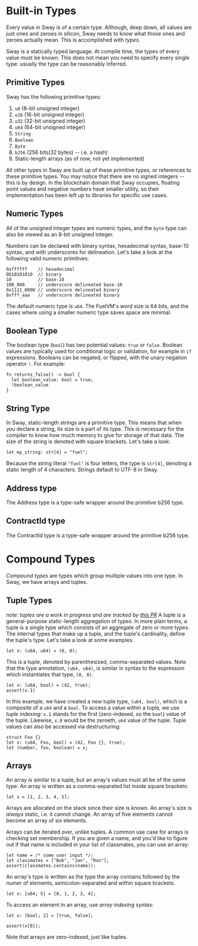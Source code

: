 # Built-in Types

Every value in Sway is of a certain type. Although, deep down, all values are just ones and zeroes in silicon, Sway needs to know what those ones and zeroes actually mean. This is accomplished with _types_.

Sway is a statically typed language. At compile time, the types of every value must be known. This does not mean you need to specify every single type: usually the type can be reasonably inferred.

## Primitive Types

Sway has the following primitive types:

1. `u8` (8-bit unsigned integer)
1. `u16` (16-bit unsigned integer)
1. `u32` (32-bit unsigned integer)
1. `u64` (64-bit unsigned integer)
1. `String`
1. `Boolean`
1. `Byte`
1. `b256` (256 bits(32 bytes) -- i.e. a hash)
1. Static-length arrays (as of now, not yet implemented)

All other types in Sway are built up of these primitive types, or references to these primitive types. You may notice that there are no signed integers -- this is by design. In the blockchain domain that Sway occupies, floating point values and negative numbers have smaller utility, so their implementation has been left up to libraries for specific use cases.

## Numeric Types

All of the unsigned integer types are numeric types, and the `byte` type can also be viewed as an 8-bit unsigned integer.

Numbers can be declared with binary syntax, hexadecimal syntax, base-10 syntax, and with underscores for delineation. Let's take a look at the following valid numeric primitives:

```sway
0xffffff    // hexadecimal
0b10101010  // binary
10          // base-10
100_000     // underscore delineated base-10
0x1111_0000 // underscore delineated binary
0xfff_aaa   // underscore delineated binary
```

The default numeric type is `u64`. The FuelVM's word size is 64 bits, and the cases where using a smaller numeric type saves space are minimal.

## Boolean Type

The boolean type (`bool`) has two potential values: `true` or `false`. Boolean values are typically used for conditional logic or validation, for example in `if` expressions. Booleans can be negated, or flipped, with the unary negation operator `!`. For example:

```sway
fn returns_false() -> bool {
  let boolean_value: bool = true;
  !boolean_value
}
```

## String Type

In Sway, static-length strings are a primitive type. This means that when you declare a string, its size is a part of its type. This is necessary for the compiler to know how much memory to give for storage of that data. The size of the string is denoted with square brackets. Let's take a look:

```sway
let my_string: str[4] = "fuel";
```

Because the string literal `"fuel"` is four letters, the type is `str[4]`, denoting a static length of 4 characters. Strings default to UTF-8 in Sway.

## Address type

The Address type is a type-safe wrapper around the primitive b256 type.

## ContractId type

The ContractId type is a type-safe wrapper around the primitive b256 type.

# Compound Types

_Compound types_ are types which group multiple values into one type. In Sway, we have arrays and tuples.

## Tuple Types

_note: tuples are a work in progress and are tracked by [this PR](https://github.com/FuelLabs/sway/pull/399)_
A tuple is a general-purpose static-length aggregation of types. In more plain terms, a tuple is a single type which consists of an aggregate of zero or more types. The internal types that make up a tuple, and the tuple's cardinality, define the tuple's type. Let's take a look at some examples.

```sway
let x: (u64, u64) = (0, 0);
```

This is a tuple, denoted by parenthesized, comma-separated values. Note that the type annotation, `(u64, u64)`, is similar in syntax to the expression which instantiates that type, `(0, 0)`.

```sway
let x: (u64, bool) = (42, true);
assert(x.1)
```

In this example, we have created a new tuple type, `(u64, bool)`, which is a composite of a `u64` and a `bool`. To access a value within a tuple, we use _tuple indexing_: `x.1` stands for the first (zero-indexed, so the `bool`) value of the tuple. Likewise, `x.0` would be the zeroeth, `u64` value of the tuple. Tuple values can also be accessed via destructuring:

```sway
struct Foo {}
let x: (u64, Foo, bool) = (42, Foo {}, true);
let (number, foo, boolean) = x;
```

## Arrays

An array is similar to a tuple, but an array's values must all be of the same type. An array is written as a comma-separated list inside square brackets:

```sway
let x = [1, 2, 3, 4, 5];
```

Arrays are allocated on the stack since their size is known. An array's size is _always_ static, i.e. it cannot change. An array of five elements cannot become an array of six elements.

Arrays can be iterated over, unlike tuples. A common use case for arrays is checking set membership. If you are given a name, and you'd like to figure out if that name is included in your list of classmates, you can use an array:

```sway
let name = /* some user input */;
let classmates = ["Bob", "Jan", "Ron"];
assert(classmates.contains(name));
```

An array's type is written as the type the array contains followed by the numer of elements, semicolon-separated and within square brackets.

```sway
let x: [u64; 5] = [0, 1, 2, 3, 4];
```

To access an element in an array, use _array indexing syntax_:

```sway
let x: [bool; 2] = [true, false];

assert(x[0]);
```

Note that arrays are zero-indexed, just like tuples.
